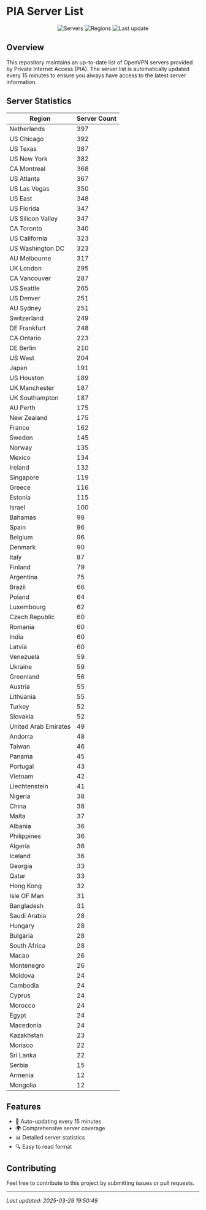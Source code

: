 # PIA Server List

<div align="center">

![Servers](https://img.shields.io/badge/servers-12,319-blue)
![Regions](https://img.shields.io/badge/regions-97-blue)
![Last update](https://img.shields.io/badge/Last_Updated-March_29_2025_14:50_EST-blue)

</div>

## Overview
This repository maintains an up-to-date list of OpenVPN servers provided by Private Internet Access (PIA). The server list is automatically updated every 15 minutes to ensure you always have access to the latest server information.

## Server Statistics
| Region | Server Count |
|--------|--------------|
| Netherlands                    | 397          |
| US Chicago                     | 392          |
| US Texas                       | 387          |
| US New York                    | 382          |
| CA Montreal                    | 368          |
| US Atlanta                     | 367          |
| US Las Vegas                   | 350          |
| US East                        | 348          |
| US Florida                     | 347          |
| US Silicon Valley              | 347          |
| CA Toronto                     | 340          |
| US California                  | 323          |
| US Washington DC               | 323          |
| AU Melbourne                   | 317          |
| UK London                      | 295          |
| CA Vancouver                   | 287          |
| US Seattle                     | 265          |
| US Denver                      | 251          |
| AU Sydney                      | 251          |
| Switzerland                    | 249          |
| DE Frankfurt                   | 248          |
| CA Ontario                     | 223          |
| DE Berlin                      | 210          |
| US West                        | 204          |
| Japan                          | 191          |
| US Houston                     | 189          |
| UK Manchester                  | 187          |
| UK Southampton                 | 187          |
| AU Perth                       | 175          |
| New Zealand                    | 175          |
| France                         | 162          |
| Sweden                         | 145          |
| Norway                         | 135          |
| Mexico                         | 134          |
| Ireland                        | 132          |
| Singapore                      | 119          |
| Greece                         | 116          |
| Estonia                        | 115          |
| Israel                         | 100          |
| Bahamas                        | 98           |
| Spain                          | 96           |
| Belgium                        | 96           |
| Denmark                        | 90           |
| Italy                          | 87           |
| Finland                        | 79           |
| Argentina                      | 75           |
| Brazil                         | 66           |
| Poland                         | 64           |
| Luxembourg                     | 62           |
| Czech Republic                 | 60           |
| Romania                        | 60           |
| India                          | 60           |
| Latvia                         | 60           |
| Venezuela                      | 59           |
| Ukraine                        | 59           |
| Greenland                      | 56           |
| Austria                        | 55           |
| Lithuania                      | 55           |
| Turkey                         | 52           |
| Slovakia                       | 52           |
| United Arab Emirates           | 49           |
| Andorra                        | 48           |
| Taiwan                         | 46           |
| Panama                         | 45           |
| Portugal                       | 43           |
| Vietnam                        | 42           |
| Liechtenstein                  | 41           |
| Nigeria                        | 38           |
| China                          | 38           |
| Malta                          | 37           |
| Albania                        | 36           |
| Philippines                    | 36           |
| Algeria                        | 36           |
| Iceland                        | 36           |
| Georgia                        | 33           |
| Qatar                          | 33           |
| Hong Kong                      | 32           |
| Isle OF Man                    | 31           |
| Bangladesh                     | 31           |
| Saudi Arabia                   | 28           |
| Hungary                        | 28           |
| Bulgaria                       | 28           |
| South Africa                   | 28           |
| Macao                          | 26           |
| Montenegro                     | 26           |
| Moldova                        | 24           |
| Cambodia                       | 24           |
| Cyprus                         | 24           |
| Morocco                        | 24           |
| Egypt                          | 24           |
| Macedonia                      | 24           |
| Kazakhstan                     | 23           |
| Monaco                         | 22           |
| Sri Lanka                      | 22           |
| Serbia                         | 15           |
| Armenia                        | 12           |
| Mongolia                       | 12           |

## Features
- 🔄 Auto-updating every 15 minutes
- 🌍 Comprehensive server coverage
- 📊 Detailed server statistics
- 🔍 Easy to read format

## Contributing
Feel free to contribute to this project by submitting issues or pull requests.

---
*Last updated: 2025-03-29 19:50:49*